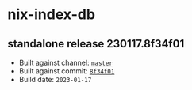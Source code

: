 # nix-index-db
## standalone release 230117.8f34f01
- Built against channel: [`master`](https://github.com/nixos/nixpkgs/tree/master)
- Built against commit: [`8f34f01`](https://github.com/NixOS/nixpkgs/commit/8f34f011850a8eb0a718d9f20d80df626b560b47)
- Build date: `2023-01-17`
